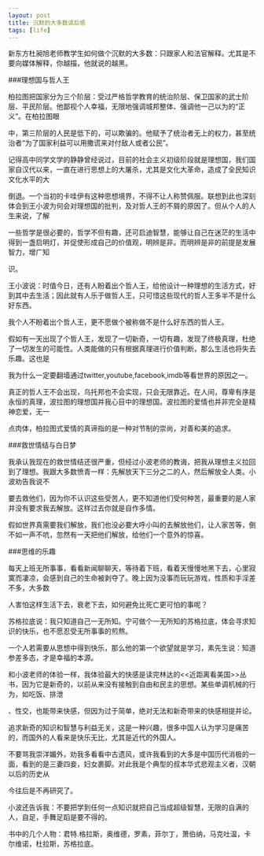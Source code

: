 ```yaml
---
layout: post
title: 沉默的大多数读后感
tags: [life]
---
```


新东方杜昶旭老师教学生如何做个沉默的大多数：只跟家人和法官解释。尤其是不要向媒体解释，你越描，他就说的越黑。


###理想国与哲人王

柏拉图把国家分为三个阶层：受过严格哲学教育的统治阶层、保卫国家的武士阶层、平民阶层。他鄙视个人幸福，无限地强调城邦整体、强调他一己以为的“正义”。在柏拉图眼

中，第三阶层的人民是低下的，可以欺骗的。他赋予了统治者无上的权力，甚至统治者“为了国家利益可以用撒谎来对付敌人或者公民”。

记得高中同学文学的静静曾经说过，目前的社会主义初级阶段就是理想国，我们国家自汉代以来，一直在进行思想上的大屠杀，尤其是文化大革命，造成了全民知识文化水平的大

倒退。一个当初的卡哇伊有这种思想境界，不得不让人称赞佩服。联想到此也深刻体会到王小波为何会对理想国的批判，及对哲人王的不屑的原因了。但从个人的人生来说，了解

一些哲学是很必要的，哲学不但有趣，还可启迪智慧，能够让自己在迷茫的生活中得到一盏启明灯，并促使形成自己的价值观，明辨是非。而明辨是非的前提是发展智力，增广知

识。

王小波说：时值今日，还有人盼着出个哲人王，给他设计一种理想的生活方式，好到其中去生活；因此就有人乐于做哲人王，只可惜这些现代的哲人王多半不是什么好东西。

我个人不盼着出个哲人王，更不愿做个被称做不是什么好东西的哲人王。

假如有一天出现了个哲人王，发现了一切新奇，一切有趣，发现了终极真理，杜绝了一切发生的可能性。人类能做的只有根据真理进行价值判断，那么生活也将失去乐趣。这也是

我为什么一定要翻墙通过twitter,youtube,facebook,imdb等看世界的原因之一。

真正的哲人王不会出现，乌托邦也不会实现，只会无限靠近。在人间，尊卑有序是永恒的真理，波拉图的理想国并我心目中的理想国。波拉图的爱情也并非完全是精神恋爱，无一

点肉体，柏拉图式爱情的真谛指的是一种对节制的崇尚，对善和美的追求。

###救世情结与白日梦

我承认我现在的救世情结还很严重，但经过小波老师的教诲，把我从理想主义拉回到了理想。我跟大多数愤青一样：先解放天下三分之二的人，然后解放全人类。小波劝告我说不

要去救他们，因为你不认识这些受苦人，更不知道他们受何种苦，最重要的是人家并没有要求我去解放。这样过去你就是自作多情。

假如世界真需要我们解放，我们也没必要大呼小叫的去解放他们，让人家苦等，倒不如一声不吭，忽然有一天把他们解放，给他们一个意外的惊喜。


###思维的乐趣

每天上班无所事事，看看新闻聊聊天，等待着下班，看着天慢慢地黑下去，心里寂寞而凄凉，会感到自己的生命被剥夺了。晚上因为没事而玩玩游戏，性质和手淫差不多，大多数

人害怕这样生活下去，衰老下去，如何避免比死亡更可怕的事呢？

苏格拉底说：我只知道自己一无所知。宁可做个一无所知的苏格拉底，体会寻求知识的快乐，也不愿忍受无所事事的煎熬。

一个人若需要从思想中得到快乐，那么他的第一个欲望就是学习，素先生说：知道参差多态，才是幸福的本源。

和小波老师的体验一样，我体验最大的快感是读完林达的<<近距离看美国>>丛书，因为它是新奇的，以前从来没有接触到自由和民主的思想。某些单调机械的行为，如吃饭、排泄

、性交，也能带来快感，但因为过于简单，绝对无法和新奇带来的快感相提并论。

追求新奇的知识和智慧与利益无关，这是一种兴趣，很多中国人认为学习是痛苦的，而国外的人看来是快乐无比，尤其是近代的外国人。

不要骂我崇洋媚外，劝我多看看中古遗风，或许我看到的大多是中国历代消极的一面，看到的是三妻四妾，妇女裹脚。对此我是个典型的叔本华式悲观主义者，汉朝以后的历史从

今往后是不再研究了。

小波还告诉我：不要把学到任何一点知识就把自己当成超级智慧，无限的自满的人，自足，手舞足蹈是要不得的。


书中的几个人物：君特.格拉斯，奥维德，罗素，菲尔丁，萧伯纳，马克吐温，卡尔维诺，杜拉斯，苏格拉底。
